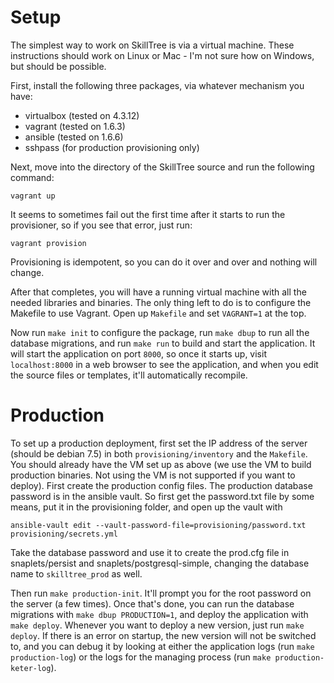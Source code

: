 # Setup

The simplest way to work on SkillTree is via a virtual machine. These
instructions should work on Linux or Mac - I'm not sure how on
Windows, but should be possible.

First, install the following three packages, via whatever mechanism you have:

- virtualbox (tested on 4.3.12)
- vagrant (tested on 1.6.3)
- ansible (tested on 1.6.6)
- sshpass (for production provisioning only)

Next, move into the directory of the SkillTree source and run the following command:

    vagrant up

It seems to sometimes fail out the first time after it starts to run
the provisioner, so if you see that error, just run:

    vagrant provision

Provisioning is idempotent, so you can do it over and over and nothing
will change.

After that completes, you will have a running virtual machine with all the needed
libraries and binaries. The only thing left to do is to configure the Makefile to
use Vagrant. Open up `Makefile` and set `VAGRANT=1` at the top.

Now run `make init` to configure the package, run `make dbup` to run
all the database migrations, and run `make run` to build and start the
application. It will start the application on port `8000`, so once it
starts up, visit `localhost:8000` in a web browser to see the
application, and when you edit the source files or templates, it'll
automatically recompile.


# Production

To set up a production deployment, first set the IP address of the
server (should be debian 7.5) in both `provisioning/inventory` and the
`Makefile`. You should already have the VM set up as above (we use the
VM to build production binaries. Not using the VM is not supported if
you want to deploy). First create the production config files. The production
database password is in the ansible vault. So first get the password.txt file
by some means, put it in the provisioning folder, and open up the vault with

    ansible-vault edit --vault-password-file=provisioning/password.txt provisioning/secrets.yml

Take the database password and use it to create the prod.cfg file in
snaplets/persist and snaplets/postgresql-simple, changing the database
name to `skilltree_prod` as well.

Then run `make production-init`. It'll prompt you for the root
password on the server (a few times). Once that's done, you can run
the database migrations with `make dbup PRODUCTION=1`, and deploy the
application with `make deploy`. Whenever you want to deploy a new
version, just run `make deploy`. If there is an error on startup, the
new version will not be switched to, and you can debug it by looking
at either the application logs (run `make production-log`) or the
logs for the managing process (run `make production-keter-log`).
